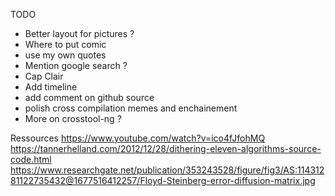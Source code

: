 TODO
- Better layout for pictures ?  
- Where to put comic
- use my own quotes
- Mention google search ? 
- Cap Clair
- Add timeline
- add comment on github source
- polish cross compilation memes and enchainement
- More on crosstool-ng ? 

Ressources
https://www.youtube.com/watch?v=ico4fJfohMQ
https://tannerhelland.com/2012/12/28/dithering-eleven-algorithms-source-code.html
https://www.researchgate.net/publication/353243528/figure/fig3/AS:11431281122735432@1677516412257/Floyd-Steinberg-error-diffusion-matrix.jpg



